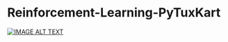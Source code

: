 # Reinforcement-Learning-PyTuxKart
[![IMAGE ALT TEXT](https://www.youtube.com/watch?v=KUBg7pmSpEo&ab_channel=CharlieChung)](https://www.youtube.com/watch?v=KUBg7pmSpEo&ab_channel=CharlieChung)

